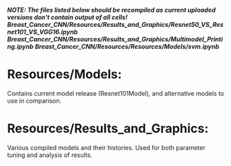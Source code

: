 ***NOTE: The files listed below should be recompiled as current uploaded versions don't contain output of all cells!***
***Breast_Cancer_CNN/Resources/Results_and_Graphics/Resnet50_VS_Resnet101_VS_VGG16.ipynb***
***Breast_Cancer_CNN/Resources/Results_and_Graphics/Multimodel_Printing.ipynb***
***Breast_Cancer_CNN/Resources/Resources/Models/svm.ipynb***
# Resources/Models: 
Contains current model release (Resnet101Model), and alternative models to use in comparison.

# Resources/Results_and_Graphics: 
Various compiled models and their histories. Used for both parameter tuning and analysis of results.
